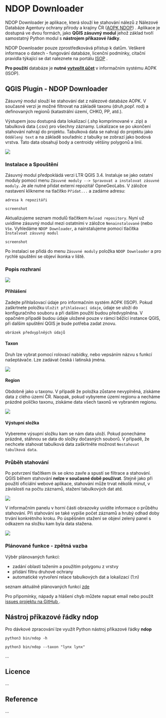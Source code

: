 # NDOP Downloader

NDOP Downloader je aplikace, která slouží ke stahování nálezů z Nálezové
Databáze Agentury ochrany přírody a krajiny ČR ([AOPK NDOP](https://portal.nature.cz/nd/))
. Aplikace je dostupná ve dvou formách, jako **QGIS zásuvný modul** jehož
základ tvoří samostatný Python modul s **nástrojem příkazové řádky**.

NDOP Downloader pouze zprostředkovává přístup k datům. Veškeré informace
o datech - fungování databáze, licenční podmínky, citační pravidla týkající
se dat naleznete na portálu
[ISOP](https://portal.nature.cz/publik_syst/ctihtmlpage.php?what=1021&nabidka=rozbalitModul&modulID=21)
.

**Pro použití** databáze je **nutné
[vytvořit účet](https://idm.nature.cz/idm/#/registration)** v informačním
systému AOPK (ISOP).


## QGIS Plugin - NDOP Downloader
Zásuvný modul slouží ke stahování dat z nálezové databáze AOPK. V
současné verzi je možné filtrovat na základě taxonu (druh,popř. rod)
a definovaných regionů (katastrální území, CHKO, PP, atd.).

Výstupem jsou dostupná data lokalizací (.shp komprimované v .zip)
a tabulková data (.csv) pro všechny záznamy. Lokalizace se po ukončení
stahování nahrají do projektu. Tabulková data se nahrají do projektu
jako `Oddělený text` a na základě souřadnic z tabulky se zobrazí jako
bodová vrstva. Tato data obsahují body a centroidy většiny polygonů a
linií.

![](static/images/main.png)

### Instalace a Spouštění

Zásuvný modul předpokládá verzi LTR QGIS 3.4. Instaluje se jako ostatní
moduly pomocí menu `Zásuvné moduly --> Spravovat a instalovat zásuvné moduly`.
Je ale nutné přidat externí repozitář OpneGeoLabs. V záložce nastavení klikneme
na tlačítko `Přidat...` a zadáme adresu:

    adresa k repozitáři

    screenshot

Aktualizujeme seznam modulů tlačítkem `Reload repository`. Nyní už uvidíme
zásuvný modul mezi ostatními v záložce `Nenainstalované` (nebo `Vše`.
Vyhledáme `NDOP Downloader`, a nainstalujeme pomocí tlačítka
`Instalvoat zásuvný modul`

    screenshot

Po instalaci se přidá do menu `Zásuvné moduly` položka `NDOP Downloader`
a pro rychlé spuštění se objeví ikonka v liště.

### Popis rozhraní

![](static/images/dialog.png)


#### Přihlášení

Zadejte přihlašovací údaje pro informačním systém AOPK (ISOP). Pokud
zaškrtnete položku `Uložit přihlašovací údaje`, údaje se uloží do
konfiguračního souboru a při dalším použití budou předvyplněna. V opačném
případě budou údaje uložené pouze v rámci běžící instance QGIS, při dalším
spuštění QGIS je bude potřeba zadat znovu.

    obrázek předvyplněých údajů

#### Taxon

Druh lze vybrat pomocí rolovací nabídky, nebo vepsáním názvu s funkcí
našeptávače. Lze zadávat česká i latinská jména.

![](static/images/filter_taxon.gif)   

#### Region

Obdobně jako u taxonu. V případě že položka zůstane nevyplněná, získáme
data z clého území ČR. Naopak, pokud vybyreme území regionu a necháme
prázdné políčko taxonu, získáme data všech taxonů ve vybraném regionu.

![](static/images/filter_region.png)

#### Výstupní složka


Vybereme výsupní složku kam se nám data uloží. Pokud ponecháme prázdné,
stáhnou se data do složky dočasných souborů. V případě, že nechcete
stahovat tabulková data zaškrtněte možnost `Nestahovat tabulková data`.

### Průběh stahování

Po potvrzení tlačítkem `Ok` se okno zavře a spustí se filtrace a
stahování. QGIS během stahování **nelze v současné době používat**.
Stejně jako při použití oficiální webové aplikace, stahování může trvat
několik minut, v závislosti na počtu záznamů, stažení tabulkových dat atd.

![](static/images/message.png)

V informačním panelu v horní části obrazovky uvidíte informace o průběhu
stahování. Při stahování se také vypíše počet záznamů a hrubý odhad doby
trvání konkrétního kroku. Po úspěšném stažení se objeví zelený panel s
odkazem na složku kam byla data stažena.

![](static/images/result.png)

### Plánované funkce - zpětná vazba

Výběr plánovaných funkcí:

- zadání oblasti tažením a použítím polygonu z vrstvy
- přidání filtru druhové ochrany
- automatické vytvoření relace tabulkových dat a lokalizací (1:n)

seznam aktuálně plánovaných funkcí [zde](https://github.com/OpenGeoLabs/qgis-ndop-downloader/issues?q=is%3Aopen+is%3Aissue+label%3Aenhancement) 

Pro připomínky, nápady a hlášení chyb můžete napsat email nebo použít [issues projektu na GitHub ](https://github.com/OpenGeoLabs/qgis-ndop-downloader/issues).

## Nástroj příkazové řádky ndop

Pro dávkové zpracování lze využít Python nástroj příkazové řádky **ndop**

    python3 bin/ndop -h
    
    python3 bin/ndop --taxon "lynx lynx"


...
## Licence
...
## Reference
...

